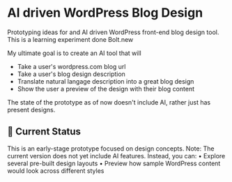 
# AI driven WordPress Blog Design

Prototyping ideas for and AI driven WordPress front-end blog design tool.  This is a learning experiment done Bolt.new

My ultimate goal is to create an AI tool that will 
* Take a user's wordpress.com blog url
* Take a user's blog design description
* Translate natural langage description into a great blog design
* Show the user a preview of the design with their blog content


The state of the prototype as of now doesn't include AI, rather just has present designs.

## 🚧 Current Status 
This is an early-stage prototype focused on design concepts.
Note: The current version does not yet include AI features. Instead, you can:
	•	Explore several pre-built design layouts
	•	Preview how sample WordPress content would look across different styles
